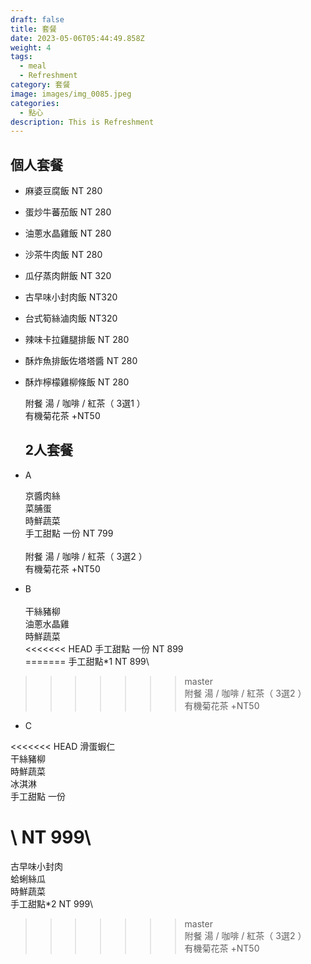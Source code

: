```yaml
---
draft: false
title: 套餐
date: 2023-05-06T05:44:49.858Z
weight: 4
tags:
  - meal
  - Refreshment
category: 套餐
image: images/img_0085.jpeg
categories:
  - 點心
description: This is Refreshment
---
```

## 個人套餐

* 麻婆豆腐飯  NT 280
* 蛋炒牛蕃茄飯  NT 280
* 油蔥水晶雞飯  NT 280
* 沙茶牛肉飯   NT 280
* 瓜仔蒸肉餅飯  NT 320
* 古早味小封肉飯 NT320
* 台式筍絲滷肉飯 NT320
* 辣味卡拉雞腿排飯   NT 280
* 酥炸魚排飯佐塔塔醬   NT 280
* 酥炸檸檬雞柳條飯   NT 280

  附餐  湯 / 咖啡 / 紅茶（ 3選1 ）\
  有機菊花茶 +NT50

  ## 2人套餐
- A   

  京醬肉絲    \
  菜脯蛋    \
  時鮮蔬菜    \
  手工甜點 一份                NT 799\
  \
  附餐  湯 / 咖啡 / 紅茶（ 3選2 ）\
  有機菊花茶 +NT50
- B  \
     \
  干絲豬柳 \
  油蔥水晶雞      \
  時鮮蔬菜    \
<<<<<<< HEAD
  手工甜點 一份                NT 899\
=======
  手工甜點*1                NT 899\
>>>>>>> master
  \
  附餐  湯 / 咖啡 / 紅茶（ 3選2 ）\
  有機菊花茶 +NT50
- C 

<<<<<<< HEAD
  滑蛋蝦仁\
  干絲豬柳       \
  時鮮蔬菜      \
  冰淇淋          \
  手工甜點 一份      

  \    NT 999\
=======
  古早味小封肉 \
  蛤蜊絲瓜         \
  時鮮蔬菜          \
  手工甜點*2               NT 999\
>>>>>>> master
  \
  附餐  湯 / 咖啡 / 紅茶（ 3選2 ）\
  有機菊花茶 +NT50